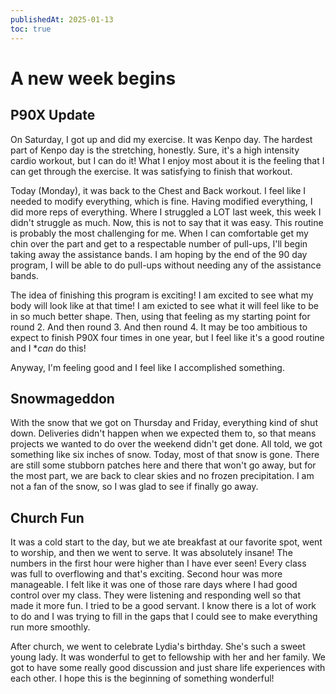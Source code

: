 ```yaml
---
publishedAt: 2025-01-13
toc: true
---
```


# A new week begins

## P90X Update

On Saturday, I got up and did my exercise. It was Kenpo day. The hardest part of Kenpo day is the
stretching, honestly. Sure, it's a high intensity cardio workout, but I can do it! What I enjoy most
about it is the feeling that I can get through the exercise. It was satisfying to finish that workout.

Today (Monday), it was back to the Chest and Back workout. I feel like I needed to modify everything,
which is fine. Having modified everything, I did more reps of everything. Where I struggled a LOT last
week, this week I didn't struggle as much. Now, this is not to say that it was easy. This routine is
probably the most challenging for me. When I can comfortable get my chin over the part and get to a
respectable number of pull-ups, I'll begin taking away the assistance bands. I am hoping by the end
of the 90 day program, I will be able to do pull-ups without needing any of the assistance bands.

The idea of finishing this program is exciting! I am excited to see what my body will look like at
that time! I am exicted to see what it will feel like to be in so much better shape. Then, using that
feeling as my starting point for round 2. And then round 3. And then round 4. It may be too ambitious to
expect to finish P90X four times in one year, but I feel like it's a good routine and I \*_can_ do this!

Anyway, I'm feeling good and I feel like I accomplished something.

## Snowmageddon

With the snow that we got on Thursday and Friday, everything kind of shut down. Deliveries didn't happen
when we expected them to, so that means projects we wanted to do over the weekend didn't get done. All told, we got something like six inches of snow. Today, most of that snow is gone. There are still some
stubborn patches here and there that won't go away, but for the most part, we are back to clear skies and
no frozen precipitation. I am not a fan of the snow, so I was glad to see if finally go away.

## Church Fun

It was a cold start to the day, but we ate breakfast at our favorite spot, went to worship, and then we
went to serve. It was absolutely insane! The numbers in the first hour were higher than I have ever seen! Every class was full to overflowing and that's exciting. Second hour was more manageable. I felt like it was one of those rare days where I had good control over my class. They were listening and responding well so that made it more fun. I tried to be a good servant. I know there is a lot of work to do and I was trying to fill in the gaps that I could see to make everything run more smoothly.

After church, we went to celebrate Lydia's birthday. She's such a sweet young lady. It was wonderful to get to fellowship with her and her family. We got to have some really good discussion and just share life experiences with each other. I hope this is the beginning of something wonderful!
